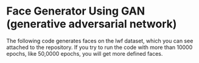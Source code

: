 # Face Generator Using GAN (generative adversarial network)
The following code generates faces on the lwf dataset, which you can see attached to the repository. If you try to run the code with more than 10000 epochs, like 50,0000 epochs, you will get more defined faces. 
